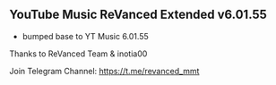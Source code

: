 ## YouTube Music ReVanced Extended v6.01.55

- bumped base to YT Music 6.01.55

Thanks to ReVanced Team & inotia00

Join Telegram Channel: https://t.me/revanced_mmt
